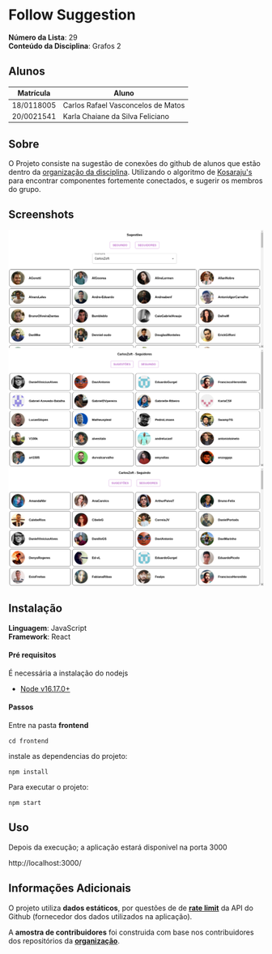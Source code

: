 # Follow Suggestion

**Número da Lista**: 29<br>
**Conteúdo da Disciplina**: Grafos 2<br>

## Alunos

| Matrícula  | Aluno                              |
| ---------- | ---------------------------------- |
| 18/0118005 | Carlos Rafael Vasconcelos de Matos |
| 20/0021541 | Karla Chaiane da Silva Feliciano   |

## Sobre

O Projeto consiste na sugestão de conexões do github de alunos que estão dentro da [organização da disciplina](https://github.com/projeto-de-algoritmos). Utilizando o algoritmo de [Kosaraju's](https://en.wikipedia.org/wiki/Kosaraju%27s_algorithm) para encontrar componentes fortemente conectados, e sugerir os membros do grupo.

## Screenshots

![](screenshots/suggestion.png)
![](screenshots/followers.png)
![](screenshots/following.png)

## Instalação

**Linguagem**: JavaScript<br>
**Framework**: React<br>

#### Pré requisitos

É necessária a instalação do nodejs

- [Node v16.17.0+](https://nodejs.org/en/)

#### Passos

Entre na pasta **frontend**

```terminal
cd frontend
```

instale as dependencias do projeto:

```terminal
npm install
```

Para executar o projeto:

```terminal
npm start
```

## Uso

Depois da execução; a aplicação estará disponivel na porta 3000

http://localhost:3000/

## Informações Adicionais

O projeto utiliza **dados estáticos**, por questões de de [**rate limit**](https://en.wikipedia.org/wiki/Rate_limiting) da API do Github (fornecedor dos dados utilizados na aplicação).

A **amostra de contribuidores** foi construida com base nos contribuidores dos repositórios da [**organização**](https://github.com/projeto-de-algoritmos).
